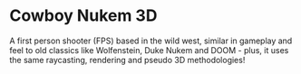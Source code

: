 # Cowboy Nukem 3D

A first person shooter (FPS) based in the wild west, similar in gameplay and feel to old classics like Wolfenstein, Duke Nukem and DOOM - plus, it uses the same raycasting, rendering and pseudo 3D methodologies!

